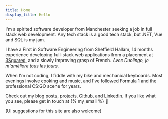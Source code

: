 ```yaml
---
title: Home
display_title: Hello
---
```


I'm a spirited software developer from Manchester seeking a job in full stack
web development. Any tech stack is a good tech stack, but .NET, Vue and SQL is
my jam.

I have a First in Software Engineering from Sheffield Hallam, 14 months
experience developing full-stack web applications from a placement at
[3Squared](https://3squared.com), and a slowly improving grasp of French.
<em title="With Duolingo, I'm getting better every day.">Avec Duolingo, je
m'améliore tous les jours.</em>

When I'm not coding, I fiddle with my bike and mechanical keyboards. Most
evenings involve cooking and music, and I've followed Formula 1 and the
professional CS:GO scene for years.

Check out my blog [posts](/posts), [projects](/projects),
[Github](https://github.com/joshsj), and
[LinkedIn](https://uk.linkedin.com/in/joshsjuk). If you like what you see,
please get in touch at {% my_email %} 🙂

(UI suggestions for this site are also welcome)
